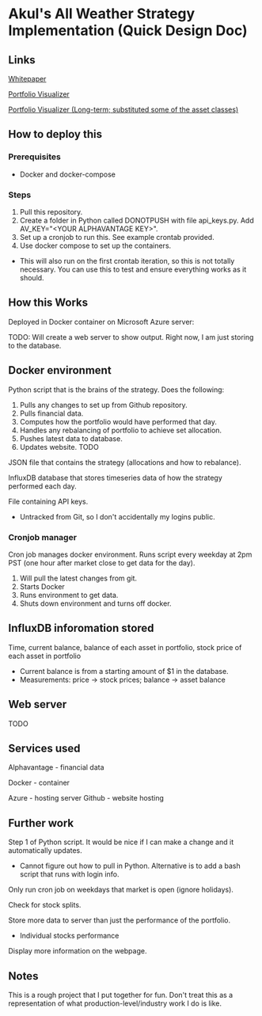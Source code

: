 # Akul's All Weather Strategy Implementation (Quick Design Doc)

## Links
[Whitepaper](https://www.bridgewater.com/resources/all-weather-story.pdf)

[Portfolio Visualizer](https://www.portfoliovisualizer.com/backtest-asset-class-allocation?s=y&mode=1&timePeriod=4&startYear=1972&firstMonth=1&endYear=2020&lastMonth=12&calendarAligned=true&includeYTD=false&initialAmount=10000&annualOperation=0&annualAdjustment=0&inflationAdjusted=true&annualPercentage=0.0&frequency=4&rebalanceType=5&absoluteDeviation=5.0&relativeDeviation=25.0&benchmark=VBINX&portfolioNames=false&portfolioName1=Ray+Dalio+All+Weather&portfolioName2=Ray+Dalio+All+Weather&portfolioName3=Portfolio+3&asset1=TotalStockMarket&allocation1_1=0&allocation1_2=30&asset2=LongTreasury&allocation2_1=40&allocation2_2=40&asset3=IntermediateTreasury&allocation3_1=15&allocation3_2=15&asset4=Commodities&allocation4_1=0&allocation4_2=7.5&asset5=Gold&allocation5_1=15&allocation5_2=7.5&asset6=SmallCapBlend&allocation6_1=15&asset7=LargeCapBlend&allocation7_1=10&asset8=REIT&allocation8_1=5)

[Portfolio Visualizer (Long-term; substituted some of the asset classes)](https://www.portfoliovisualizer.com/backtest-asset-class-allocation?s=y&mode=1&timePeriod=4&startYear=1972&firstMonth=1&endYear=2020&lastMonth=12&calendarAligned=true&includeYTD=false&initialAmount=10000&annualOperation=0&annualAdjustment=0&inflationAdjusted=true&annualPercentage=0.0&frequency=4&rebalanceType=5&absoluteDeviation=5.0&relativeDeviation=25.0&benchmark=VBINX&portfolioNames=false&portfolioName1=Ray+Dalio+All+Weather&portfolioName2=Ray+Dalio+All+Weather&portfolioName3=Portfolio+3&asset1=TotalStockMarket&allocation1_1=0&allocation1_2=30&asset2=LongTreasury&allocation2_1=40&allocation2_2=40&asset3=IntermediateTreasury&allocation3_1=15&allocation3_2=15&asset4=Commodities&allocation4_1=7.5&allocation4_2=7.5&asset5=Gold&allocation5_1=7.5&allocation5_2=7.5&asset6=SmallCapBlend&allocation6_1=15&asset7=LargeCapBlend&allocation7_1=10&asset8=REIT&allocation8_1=5)


## How to deploy this
### Prerequisites
- Docker and docker-compose

### Steps
1. Pull this repository.
2. Create a folder in Python called DONOTPUSH with file api_keys.py. Add AV_KEY="\<YOUR ALPHAVANTAGE KEY\>".
2. Set up a cronjob to run this. See example crontab provided.
3. Use docker compose to set up the containers.
  - This will also run on the first crontab iteration, so this is not totally necessary. You can use this to test and ensure everything works as it should.


## How this Works
Deployed in Docker container on Microsoft Azure server:

TODO: Will create a web server to show output. Right now, I am just storing to the database.

## Docker environment
Python script that is the brains of the strategy. Does the following:
1. Pulls any changes to set up from Github repository.
2. Pulls financial data.
3. Computes how the portfolio would have performed that day.
4. Handles any rebalancing of portfolio to achieve set allocation.
5. Pushes latest data to database.
6. Updates website. TODO

JSON file that contains the strategy (allocations and how to rebalance).

InfluxDB database that stores timeseries data of how the strategy performed each day.

File containing API keys.
- Untracked from Git, so I don't accidentally my logins public.

### Cronjob manager
Cron job manages docker environment. Runs script every weekday at 2pm PST (one hour after market close to get data for the day).
1. Will pull the latest changes from git.
2. Starts Docker
3. Runs environment to get data.
4. Shuts down environment and turns off docker.

## InfluxDB inforomation stored
Time, current balance, balance of each asset in portfolio, stock price of each asset in portfolio
- Current balance is from a starting amount of $1 in the database.
- Measurements: price -> stock prices; balance -> asset balance

## Web server
TODO

## Services used
Alphavantage - financial data

Docker - container

Azure - hosting server
Github - website hosting

## Further work
Step 1 of Python script. It would be nice if I can make a change and it automatically updates.
- Cannot figure out how to pull in Python. Alternative is to add a bash script that runs with login info.

Only run cron job on weekdays that market is open (ignore holidays).

Check for stock splits.

Store more data to server than just the performance of the portfolio.
- Individual stocks performance

Display more information on the webpage.

## Notes
This is a rough project that I put together for fun. Don't treat this as a representation of what production-level/industry work I do is like.
